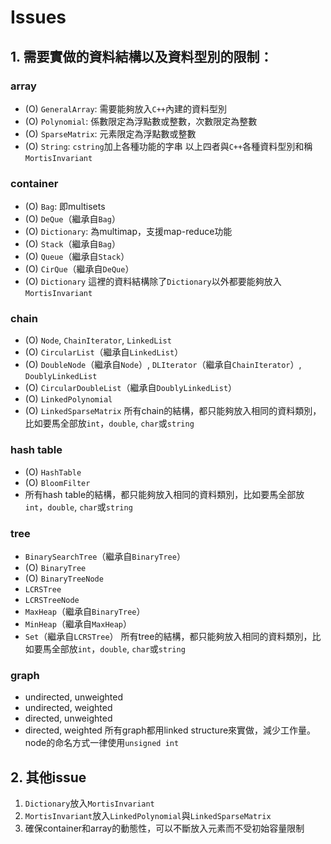 # Issues

## 1. 需要實做的資料結構以及資料型別的限制：

### array
- (O) `GeneralArray`: 需要能夠放入`C++`內建的資料型別
- (O) `Polynomial`: 係數限定為浮點數或整數，次數限定為整數
- (O) `SparseMatrix`: 元素限定為浮點數或整數
- (O) `String`: `cstring`加上各種功能的字串
以上四者與`C++`各種資料型別和稱`MortisInvariant`

### container
- (O) `Bag`: 即multisets
- (O) `DeQue`（繼承自`Bag`）
- (O) `Dictionary`: 為multimap，支援map-reduce功能
- (O) `Stack`（繼承自`Bag`）
- (O) `Queue`（繼承自`Stack`）
- (O) `CirQue`（繼承自`DeQue`）
- (O) `Dictionary`
這裡的資料結構除了`Dictionary`以外都要能夠放入`MortisInvariant`

### chain
- (O) `Node`, `ChainIterator`, `LinkedList`
- (O) `CircularList`（繼承自`LinkedList`）
- (O) `DoubleNode`（繼承自`Node`）, `DLIterator`（繼承自`ChainIterator`）, `DoublyLinkedList`
- (O) `CircularDoubleList`（繼承自`DoublyLinkedList`）
- (O) `LinkedPolynomial`
- (O) `LinkedSparseMatrix`
所有chain的結構，都只能夠放入相同的資料類別，比如要馬全部放`int`，`double`, `char`或`string`

### hash table
- (O) `HashTable`
- (O) `BloomFilter`
- 所有hash table的結構，都只能夠放入相同的資料類別，比如要馬全部放`int`，`double`, `char`或`string`

### tree
- `BinarySearchTree`（繼承自`BinaryTree`）
- (O) `BinaryTree`
- (O) `BinaryTreeNode`
- `LCRSTree`
- `LCRSTreeNode`
- `MaxHeap`（繼承自`BinaryTree`）
- `MinHeap`（繼承自`MaxHeap`）
- `Set`（繼承自`LCRSTree`）
所有tree的結構，都只能夠放入相同的資料類別，比如要馬全部放`int`，`double`, `char`或`string`

### graph
- undirected, unweighted
- undirected, weighted
- directed, unweighted
- directed, weighted
所有graph都用linked structure來實做，減少工作量。node的命名方式一律使用`unsigned int`

## 2. 其他issue
1. `Dictionary`放入`MortisInvariant`
2. `MortisInvariant`放入`LinkedPolynomial`與`LinkedSparseMatrix`
3. 確保container和array的動態性，可以不斷放入元素而不受初始容量限制